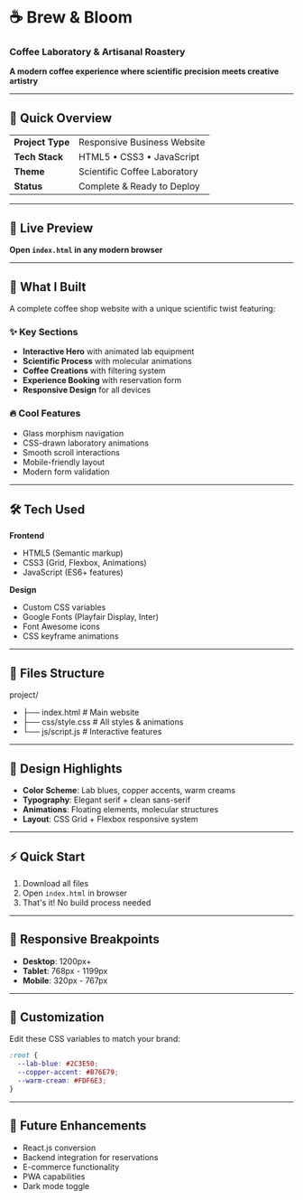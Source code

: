 # ☕ Brew & Bloom
### Coffee Laboratory & Artisanal Roastery

**A modern coffee experience where scientific precision meets creative artistry**

---

## 🚀 Quick Overview

| | |
|---|---|
| **Project Type** | Responsive Business Website |
| **Tech Stack** | HTML5 • CSS3 • JavaScript |
| **Theme** | Scientific Coffee Laboratory |
| **Status** | Complete & Ready to Deploy |

---

## 📱 Live Preview
**Open `index.html` in any modern browser**

---

## 🎯 What I Built

A complete coffee shop website with a unique scientific twist featuring:

### ✨ Key Sections
- **Interactive Hero** with animated lab equipment
- **Scientific Process** with molecular animations  
- **Coffee Creations** with filtering system
- **Experience Booking** with reservation form
- **Responsive Design** for all devices

### 🔥 Cool Features
- Glass morphism navigation
- CSS-drawn laboratory animations
- Smooth scroll interactions
- Mobile-friendly layout
- Modern form validation

---

## 🛠 Tech Used

**Frontend**
- HTML5 (Semantic markup)
- CSS3 (Grid, Flexbox, Animations)
- JavaScript (ES6+ features)

**Design**
- Custom CSS variables
- Google Fonts (Playfair Display, Inter)
- Font Awesome icons
- CSS keyframe animations

---

## 📁 Files Structure
project/
- ├── index.html # Main website
- ├── css/style.css # All styles & animations
- └── js/script.js # Interactive features


---

## 🎨 Design Highlights

- **Color Scheme**: Lab blues, copper accents, warm creams
- **Typography**: Elegant serif + clean sans-serif
- **Animations**: Floating elements, molecular structures
- **Layout**: CSS Grid + Flexbox responsive system

---

## ⚡ Quick Start

1. Download all files
2. Open `index.html` in browser
3. That's it! No build process needed

---

## 📱 Responsive Breakpoints

- **Desktop**: 1200px+
- **Tablet**: 768px - 1199px  
- **Mobile**: 320px - 767px

---

## 🔧 Customization

Edit these CSS variables to match your brand:
```css
:root {
  --lab-blue: #2C3E50;
  --copper-accent: #B76E79;
  --warm-cream: #FDF6E3;
}
```
---

## 🚧 Future Enhancements
- React.js conversion
- Backend integration for reservations
- E-commerce functionality
- PWA capabilities
- Dark mode toggle
